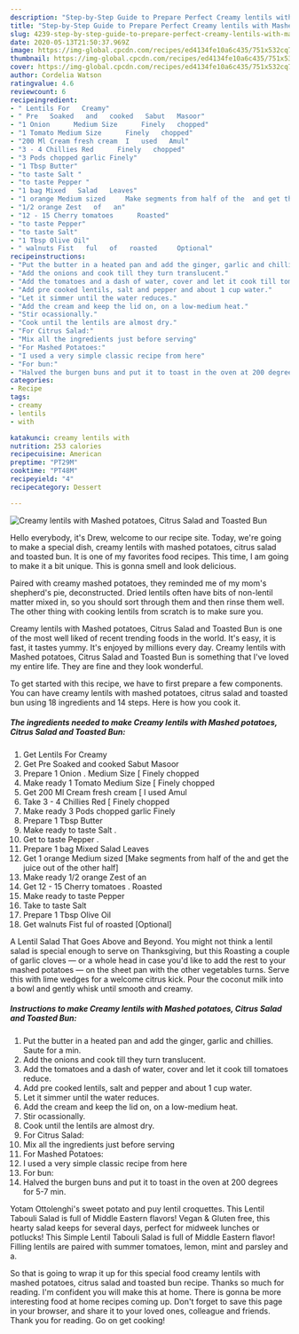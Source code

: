 ```yaml
---
description: "Step-by-Step Guide to Prepare Perfect Creamy lentils with Mashed potatoes, Citrus Salad and Toasted Bun"
title: "Step-by-Step Guide to Prepare Perfect Creamy lentils with Mashed potatoes, Citrus Salad and Toasted Bun"
slug: 4239-step-by-step-guide-to-prepare-perfect-creamy-lentils-with-mashed-potatoes-citrus-salad-and-toasted-bun
date: 2020-05-13T21:50:37.969Z
image: https://img-global.cpcdn.com/recipes/ed4134fe10a6c435/751x532cq70/creamy-lentils-with-mashed-potatoes-citrus-salad-and-toasted-bun-recipe-main-photo.jpg
thumbnail: https://img-global.cpcdn.com/recipes/ed4134fe10a6c435/751x532cq70/creamy-lentils-with-mashed-potatoes-citrus-salad-and-toasted-bun-recipe-main-photo.jpg
cover: https://img-global.cpcdn.com/recipes/ed4134fe10a6c435/751x532cq70/creamy-lentils-with-mashed-potatoes-citrus-salad-and-toasted-bun-recipe-main-photo.jpg
author: Cordelia Watson
ratingvalue: 4.6
reviewcount: 6
recipeingredient:
- " Lentils For   Creamy"
- " Pre   Soaked   and   cooked   Sabut   Masoor"
- "1 Onion      Medium Size      Finely   chopped"
- "1 Tomato Medium Size      Finely   chopped"
- "200 Ml Cream fresh cream  I   used   Amul"
- "3 - 4 Chillies Red      Finely   chopped"
- "3 Pods chopped garlic Finely"
- "1 Tbsp Butter"
- "to taste Salt "
- "to taste Pepper "
- "1 bag Mixed   Salad   Leaves"
- "1 orange Medium sized     Make segments from half of the  and get the juice out of the other half"
- "1/2 orange Zest   of   an"
- "12 - 15 Cherry tomatoes      Roasted"
- "to taste Pepper"
- "to taste Salt"
- "1 Tbsp Olive Oil"
- " walnuts Fist   ful   of   roasted     Optional"
recipeinstructions:
- "Put the butter in a heated pan and add the ginger, garlic and chillies. Saute for a min."
- "Add the onions and cook till they turn translucent."
- "Add the tomatoes and a dash of water, cover and let it cook till tomatoes reduce."
- "Add pre cooked lentils, salt and pepper and about 1 cup water."
- "Let it simmer until the water reduces."
- "Add the cream and keep the lid on, on a low-medium heat."
- "Stir ocassionally."
- "Cook until the lentils are almost dry."
- "For Citrus Salad:"
- "Mix all the ingredients just before serving"
- "For Mashed Potatoes:"
- "I used a very simple classic recipe from here"
- "For bun:"
- "Halved the burgen buns and put it to toast in the oven at 200 degrees for 5-7 min."
categories:
- Recipe
tags:
- creamy
- lentils
- with

katakunci: creamy lentils with 
nutrition: 253 calories
recipecuisine: American
preptime: "PT29M"
cooktime: "PT48M"
recipeyield: "4"
recipecategory: Dessert

---
```



![Creamy lentils with Mashed potatoes, Citrus Salad and Toasted Bun](https://img-global.cpcdn.com/recipes/ed4134fe10a6c435/751x532cq70/creamy-lentils-with-mashed-potatoes-citrus-salad-and-toasted-bun-recipe-main-photo.jpg)

Hello everybody, it's Drew, welcome to our recipe site. Today, we're going to make a special dish, creamy lentils with mashed potatoes, citrus salad and toasted bun. It is one of my favorites food recipes. This time, I am going to make it a bit unique. This is gonna smell and look delicious.

Paired with creamy mashed potatoes, they reminded me of my mom&#39;s shepherd&#39;s pie, deconstructed. Dried lentils often have bits of non-lentil matter mixed in, so you should sort through them and then rinse them well. The other thing with cooking lentils from scratch is to make sure you.

Creamy lentils with Mashed potatoes, Citrus Salad and Toasted Bun is one of the most well liked of recent trending foods in the world. It's easy, it is fast, it tastes yummy. It's enjoyed by millions every day. Creamy lentils with Mashed potatoes, Citrus Salad and Toasted Bun is something that I've loved my entire life. They are fine and they look wonderful.


To get started with this recipe, we have to first prepare a few components. You can have creamy lentils with mashed potatoes, citrus salad and toasted bun using 18 ingredients and 14 steps. Here is how you cook it.

<!--inarticleads1-->

##### The ingredients needed to make Creamy lentils with Mashed potatoes, Citrus Salad and Toasted Bun:

1. Get  Lentils For   Creamy
1. Get  Pre   Soaked   and   cooked   Sabut   Masoor
1. Prepare 1 Onion .     Medium Size     [ Finely   chopped
1. Make ready 1 Tomato Medium Size     [ Finely   chopped
1. Get 200 Ml Cream fresh cream [ I   used   Amul
1. Take 3 - 4 Chillies Red     [ Finely   chopped
1. Make ready 3 Pods chopped garlic Finely
1. Prepare 1 Tbsp Butter
1. Make ready to taste Salt .
1. Get to taste Pepper .
1. Prepare 1 bag Mixed   Salad   Leaves
1. Get 1 orange Medium sized     [Make segments from half of the  and get the juice out of the other half]
1. Make ready 1/2 orange Zest   of   an
1. Get 12 - 15 Cherry tomatoes .     Roasted
1. Make ready to taste Pepper
1. Take to taste Salt
1. Prepare 1 Tbsp Olive Oil
1. Get  walnuts Fist   ful   of   roasted     [Optional]


A Lentil Salad That Goes Above and Beyond. You might not think a lentil salad is special enough to serve on Thanksgiving, but this Roasting a couple of garlic cloves — or a whole head in case you&#39;d like to add the rest to your mashed potatoes — on the sheet pan with the other vegetables turns. Serve this with lime wedges for a welcome citrus kick. Pour the coconut milk into a bowl and gently whisk until smooth and creamy. 

<!--inarticleads2-->

##### Instructions to make Creamy lentils with Mashed potatoes, Citrus Salad and Toasted Bun:

1. Put the butter in a heated pan and add the ginger, garlic and chillies. Saute for a min.
1. Add the onions and cook till they turn translucent.
1. Add the tomatoes and a dash of water, cover and let it cook till tomatoes reduce.
1. Add pre cooked lentils, salt and pepper and about 1 cup water.
1. Let it simmer until the water reduces.
1. Add the cream and keep the lid on, on a low-medium heat.
1. Stir ocassionally.
1. Cook until the lentils are almost dry.
1. For Citrus Salad:
1. Mix all the ingredients just before serving
1. For Mashed Potatoes:
1. I used a very simple classic recipe from here
1. For bun:
1. Halved the burgen buns and put it to toast in the oven at 200 degrees for 5-7 min.


Yotam Ottolenghi&#39;s sweet potato and puy lentil croquettes. This Lentil Tabouli Salad is full of Middle Eastern flavors! Vegan &amp; Gluten free, this hearty salad keeps for several days, perfect for midweek lunches or potlucks! This Simple Lentil Tabouli Salad is full of Middle Eastern flavor! Filling lentils are paired with summer tomatoes, lemon, mint and parsley and a. 

So that is going to wrap it up for this special food creamy lentils with mashed potatoes, citrus salad and toasted bun recipe. Thanks so much for reading. I'm confident you will make this at home. There is gonna be more interesting food at home recipes coming up. Don't forget to save this page in your browser, and share it to your loved ones, colleague and friends. Thank you for reading. Go on get cooking!
